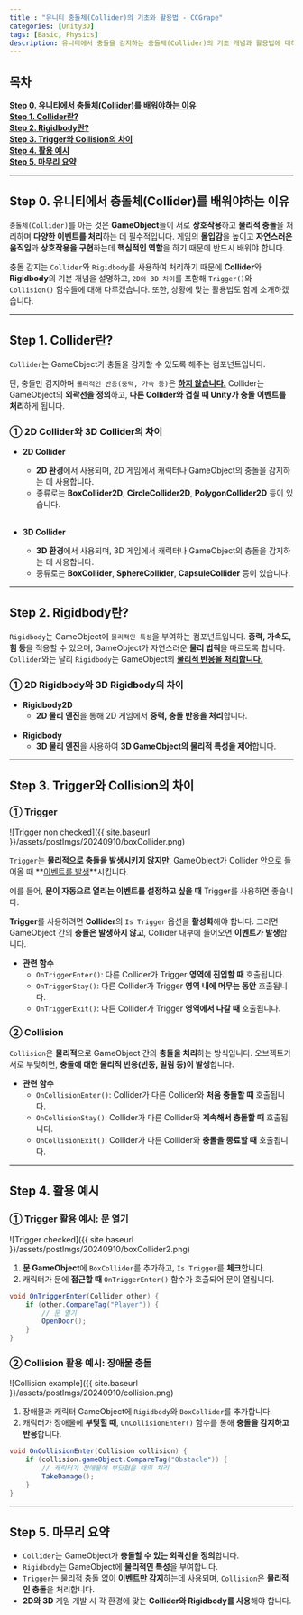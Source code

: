 ```yaml
---
title : "유니티 충돌체(Collider)의 기초와 활용법 - CCGrape"
categories: [Unity3D]
tags: [Basic, Physics]
description: 유니티에서 충돌을 감지하는 충돌체(Collider)의 기초 개념과 활용법에 대하여 알아봅니다. 
---
```


## 목차
**[Step 0. 유니티에서 충돌체(Collider)를 배워야하는 이유](#step-0-유니티에서-충돌체collider를-배워야하는-이유)<br/>**
**[Step 1. Collider란?](#step-1-collider란)<br/>**
**[Step 2. Rigidbody란?](#step-2-rigidbody란)<br/>**
**[Step 3. Trigger와 Collision의 차이](#step-3-trigger와-collision의-차이)<br/>**
**[Step 4. 활용 예시](#step-4-활용-예시)<br/>**
**[Step 5. 마무리 요약](#step-5-마무리-요약)<br/>**

---
## Step 0. 유니티에서 충돌체(Collider)를 배워야하는 이유

`충돌체(Collider)`를 아는 것은 **GameObject**들이 서로 **상호작용**하고 **물리적 충돌**을 처리하며 **다양한 이벤트를 처리**하는 데 필수적입니다. 
게임의 **몰입감**을 높이고 **자연스러운 움직임**과 **상호작용을 구현**하는데 **핵심적인 역할**을 하기 때문에 반드시 배워야 합니다. 

충돌 감지는 `Collider`와 `Rigidbody`를 사용하여 처리하기 때문에 **Collider**와 **Rigidbody**의 기본 개념을 설명하고, `2D와 3D 차이`를 포함해 `Trigger()`와 `Collision()` 함수들에 대해 다루겠습니다. 
또한, 상황에 맞는 활용법도 함께 소개하겠습니다.

---
## Step 1. Collider란?

`Collider`는 GameObject가 충돌을 감지할 수 있도록 해주는 컴포넌트입니다.    

단, 충돌만 감지하며 `물리적인 반응(중력, 가속 등)`은 **<u>하지 않습니다.</u>**
Collider는 GameObject의 **외곽선을 정의**하고, **다른 Collider와 겹칠 때 Unity가 충돌 이벤트를 처리**하게 됩니다.

### ① 2D Collider와 3D Collider의 차이
- **2D Collider** 
  - **2D 환경**에서 사용되며, 2D 게임에서 캐릭터나 GameObject의 충돌을 감지하는 데 사용합니다. 
  - 종류로는 **BoxCollider2D**, **CircleCollider2D**, **PolygonCollider2D** 등이 있습니다.    
  <br/>

- **3D Collider** 
  - **3D 환경**에서 사용되며, 3D 게임에서 캐릭터나 GameObject의 충돌을 감지하는 데 사용합니다. 
  - 종류로는 **BoxCollider**, **SphereCollider**, **CapsuleCollider** 등이 있습니다.

---
## Step 2. Rigidbody란?

`Rigidbody`는 GameObject에 `물리적인 특성`을 부여하는 컴포넌트입니다. 
**중력, 가속도, 힘 등**을 적용할 수 있으며, GameObject가 자연스러운 **물리 법칙**을 따르도록 합니다. 
`Collider`와는 달리 `Rigidbody`는 GameObject의 **<u>물리적 반응을 처리합니다.</u>**

### ① 2D Rigidbody와 3D Rigidbody의 차이
- **Rigidbody2D** 
  - **2D 물리 엔진**을 통해 2D 게임에서 **중력, 충돌 반응을 처리**합니다.   
  <br/>
- **Rigidbody**
  - **3D 물리 엔진**을 사용하여 **3D GameObject의 물리적 특성을 제어**합니다.

---
## Step 3. Trigger와 Collision의 차이

### ① Trigger
![Trigger non checked]({{ site.baseurl }}/assets/postImgs/20240910/boxCollider.png)     

`Trigger`는 **물리적으로 충돌을 발생시키지 않지만**, GameObject가 Collider 안으로 들어올 때 **<u>이벤트를 발생</u>**시킵니다.    

예를 들어, **문이 자동으로 열리는 이벤트를 설정하고 싶을 때** Trigger를 사용하면 좋습니다.

**Trigger**를 사용하려면 **Collider**의 `Is Trigger` 옵션을 **활성화**해야 합니다. 
그러면 GameObject 간의 **충돌은 발생하지 않고**, Collider 내부에 들어오면 **이벤트가 발생**합니다.    

- **관련 함수**
  - `OnTriggerEnter()`: 다른 Collider가 Trigger **영역에 진입할 때** 호출됩니다.
  - `OnTriggerStay()`: 다른 Collider가 Trigger **영역 내에 머무는 동안** 호출됩니다.
  - `OnTriggerExit()`: 다른 Collider가 Trigger **영역에서 나갈 때** 호출됩니다.

### ② Collision
`Collision`은 **물리적**으로 GameObject 간의 **충돌을 처리**하는 방식입니다. 
오브젝트가 서로 부딪히면, **충돌에 대한 물리적 반응(반동, 밀림 등)이 발생**합니다.

- **관련 함수**
  - `OnCollisionEnter()`: Collider가 다른 Collider와 **처음 충돌할 때** 호출됩니다.
  - `OnCollisionStay()`: Collider가 다른 Collider와 **계속해서 충돌할 때** 호출됩니다.
  - `OnCollisionExit()`: Collider가 다른 Collider와 **충돌을 종료할 때** 호출됩니다.

---
## Step 4. 활용 예시

### ① Trigger 활용 예시: 문 열기
![Trigger checked]({{ site.baseurl }}/assets/postImgs/20240910/boxCollider2.png)
1. **문 GameObject**에 `BoxCollider`를 추가하고, `Is Trigger`를 **체크**합니다.
2. 캐릭터가 문에 **접근할 때** `OnTriggerEnter()` 함수가 호출되어 문이 열립니다.

```csharp
void OnTriggerEnter(Collider other) {
    if (other.CompareTag("Player")) {
        // 문 열기
        OpenDoor();
    }
}
```

### ② Collision 활용 예시: 장애물 충돌
![Collision example]({{ site.baseurl }}/assets/postImgs/20240910/collision.png)
1. 장애물과 캐릭터 GameObject에 `Rigidbody`와 `BoxCollider`를 추가합니다.
2. 캐릭터가 장애물에 **부딪힐 때**, `OnCollisionEnter()` 함수를 통해 **충돌을 감지하고 반응**합니다.

```csharp
void OnCollisionEnter(Collision collision) {
    if (collision.gameObject.CompareTag("Obstacle")) {
        // 캐릭터가 장애물에 부딪혔을 때의 처리
        TakeDamage();
    }
}
```

---
## Step 5. 마무리 요약

- `Collider`는 GameObject가 **충돌할 수 있는 외곽선을 정의**합니다.
- `Rigidbody`는 GameObject에 **물리적인 특성**을 부여합니다.
- `Trigger`는 <u>물리적 충돌 없이</u> **이벤트만 감지**하는데 사용되며, `Collision`은 **물리적인 충돌**을 처리합니다.
- **2D와 3D** 게임 개발 시 각 환경에 맞는 **Collider와 Rigidbody를 사용**해야 합니다.